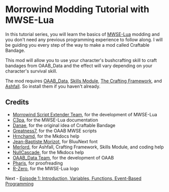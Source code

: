 # Morrowind Modding Tutorial with MWSE-Lua

In this tutorial series, you will learn the basics of [MWSE-Lua](https://mwse.github.io/MWSE/) modding and you don't need any previous programming experience to follow along. I will be guiding you every step of the way to make a mod called Craftable Bandage.

This mod will allow you to use your character's bushcrafting skill to craft bandages from OAAB_Data and the effect will vary depending on your character's survival skill. 

The mod requires [OAAB_Data](https://www.nexusmods.com/morrowind/mods/49042), [Skills Module](https://www.nexusmods.com/morrowind/mods/46034), [The Crafting Framework](https://www.nexusmods.com/morrowind/mods/51009), and [Ashfall](https://www.nexusmods.com/morrowind/mods/49057). So install them if you haven't already.

## Credits

- [Morrowind Script Extender Team](https://mwse.github.io/MWSE/#authors), for the development of MWSE-Lua
- [C3pa](https://github.com/C3pa), for the MWSE-Lua documentation
- [Danae](https://www.nexusmods.com/morrowind/users/1233897), for the original idea of Craftable Bandage
- [Greatness7](https://github.com/Greatness7), for the OAAB MWSE scripts
- [Hrnchamd](https://github.com/Hrnchamd), for the Mkdocs help
- [Jean-Baptiste Morizot](http://cargocollective.com/jbmorizot/), for BluuNext font
- [Merlord](https://github.com/jhaakma), for Ashfall, Crafting Framework, Skills Module, and coding help
- [NullCascade](https://github.com/NullCascade), for the Mkdocs help
- [OAAB_Data Team](https://github.com/Of-Ash-And-Blight/OAAB-Data), for the development of OAAB
- [Pharis](https://github.com/PharisMods), for proofreading
- [R-Zero](https://github.com/Reizeron), for the MWSE-Lua logo

Next - [Episode 1: Introduction, Variables, Functions, Event-Based Programming](https://amaliegay.github.io/mwse-modding-tutorial/1_introduction/)

